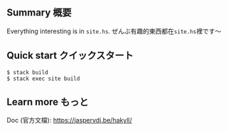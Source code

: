 ## Summary 概要

Everything interesting is in `site.hs`.
ぜんぶ有趣的東西都在`site.hs`裡です～

## Quick start クイックスタート

```
$ stack build
$ stack exec site build
```

## Learn more もっと

Doc (官方文檔): https://jaspervdj.be/hakyll/
